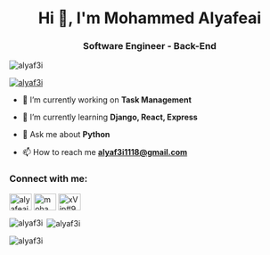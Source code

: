 <h1 align="center">Hi 👋, I'm Mohammed Alyafeai</h1>
<h3 align="center">Software Engineer - Back-End</h3>

<p align="left"> <img src="https://komarev.com/ghpvc/?username=alyaf3i&label=Profile%20views&color=0e75b6&style=flat" alt="alyaf3i" /> </p>

<p align="left"> <a href="https://github.com/ryo-ma/github-profile-trophy"><img src="https://github-profile-trophy.vercel.app/?username=alyaf3i" alt="alyaf3i" /></a> </p>

- 🔭 I’m currently working on **Task Management**

- 🌱 I’m currently learning **Django, React, Express**

- 💬 Ask me about **Python**

- 📫 How to reach me **alyaf3i1118@gmail.com**

<h3 align="left">Connect with me:</h3>
<p align="left">
<a href="https://twitter.com/alyafeai__" target="blank"><img align="center" src="https://raw.githubusercontent.com/rahuldkjain/github-profile-readme-generator/master/src/images/icons/Social/twitter.svg" alt="alyafeai__" height="30" width="40" /></a>
<a href="https://linkedin.com/in/mohammed-alyafeai" target="blank"><img align="center" src="https://raw.githubusercontent.com/rahuldkjain/github-profile-readme-generator/master/src/images/icons/Social/linked-in-alt.svg" alt="mohammed-alyafeai" height="30" width="40" /></a>
<a href="https://discord.gg/xVip#9739" target="blank"><img align="center" src="https://raw.githubusercontent.com/rahuldkjain/github-profile-readme-generator/master/src/images/icons/Social/discord.svg" alt="xVip#9739" height="30" width="40" /></a>
</p>

<p><img align="left" src="https://github-readme-stats.vercel.app/api/top-langs?username=alyaf3i&show_icons=true&locale=en&layout=compact" alt="alyaf3i" /></p>

<p>&nbsp;<img align="center" src="https://github-readme-stats.vercel.app/api?username=alyaf3i&show_icons=true&locale=en" alt="alyaf3i" /></p>

<p><img align="center" src="https://github-readme-streak-stats.herokuapp.com/?user=alyaf3i&" alt="alyaf3i" /></p>

